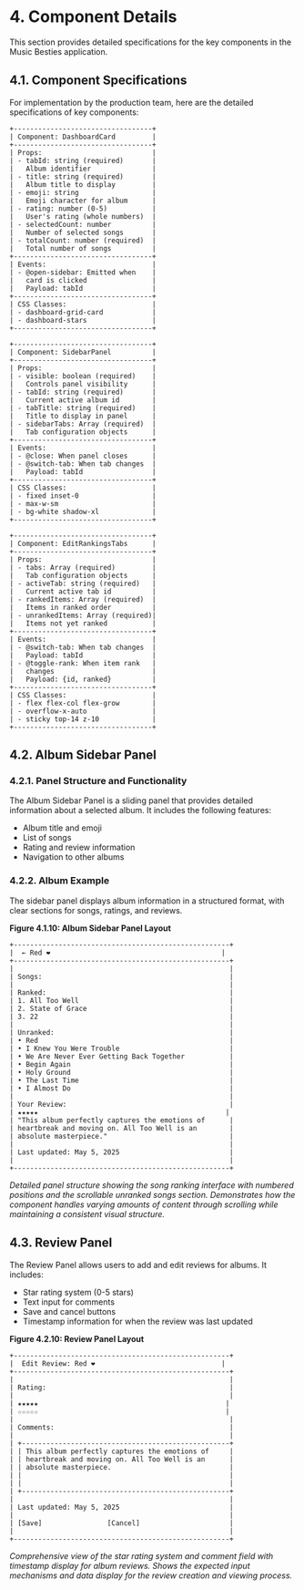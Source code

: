 # 4. Component Details

This section provides detailed specifications for the key components in the Music Besties application.

## 4.1. Component Specifications

For implementation by the production team, here are the detailed specifications of key components:

```
+----------------------------------+
| Component: DashboardCard         |
+----------------------------------+
| Props:                           |
| - tabId: string (required)       |
|   Album identifier               |
| - title: string (required)       |
|   Album title to display         |
| - emoji: string                  |
|   Emoji character for album      |
| - rating: number (0-5)           |
|   User's rating (whole numbers)  |
| - selectedCount: number          |
|   Number of selected songs       |
| - totalCount: number (required)  |
|   Total number of songs          |
+----------------------------------+
| Events:                          |
| - @open-sidebar: Emitted when    |
|   card is clicked                |
|   Payload: tabId                 |
+----------------------------------+
| CSS Classes:                     |
| - dashboard-grid-card            |
| - dashboard-stars                |
+----------------------------------+
```

```
+----------------------------------+
| Component: SidebarPanel          |
+----------------------------------+
| Props:                           |
| - visible: boolean (required)    |
|   Controls panel visibility      |
| - tabId: string (required)       |
|   Current active album id        |
| - tabTitle: string (required)    |
|   Title to display in panel      |
| - sidebarTabs: Array (required)  |
|   Tab configuration objects      |
+----------------------------------+
| Events:                          |
| - @close: When panel closes      |
| - @switch-tab: When tab changes  |
|   Payload: tabId                 |
+----------------------------------+
| CSS Classes:                     |
| - fixed inset-0                  |
| - max-w-sm                       |
| - bg-white shadow-xl             |
+----------------------------------+
```

```
+----------------------------------+
| Component: EditRankingsTabs      |
+----------------------------------+
| Props:                           |
| - tabs: Array (required)         |
|   Tab configuration objects      |
| - activeTab: string (required)   |
|   Current active tab id          |
| - rankedItems: Array (required)  |
|   Items in ranked order          |
| - unrankedItems: Array (required)|
|   Items not yet ranked           |
+----------------------------------+
| Events:                          |
| - @switch-tab: When tab changes  |
|   Payload: tabId                 |
| - @toggle-rank: When item rank   |
|   changes                        |
|   Payload: {id, ranked}          |
+----------------------------------+
| CSS Classes:                     |
| - flex flex-col flex-grow        |
| - overflow-x-auto                |
| - sticky top-14 z-10             |
+----------------------------------+
```

## 4.2. Album Sidebar Panel

### 4.2.1. Panel Structure and Functionality

The Album Sidebar Panel is a sliding panel that provides detailed information about a selected album. It includes the following features:

- Album title and emoji
- List of songs
- Rating and review information
- Navigation to other albums

### 4.2.2. Album Example

The sidebar panel displays album information in a structured format, with clear sections for songs, ratings, and reviews.

**Figure 4.1.10: Album Sidebar Panel Layout**

```
+-----------------------------------------------------+
|  ← Red ❤️                                          |
+-----------------------------------------------------+
|                                                     |
| Songs:                                              |
|                                                     |
| Ranked:                                             |
| 1. All Too Well                                     |
| 2. State of Grace                                   |
| 3. 22                                               |
|                                                     |
| Unranked:                                           |
| • Red                                               |
| • I Knew You Were Trouble                           |
| • We Are Never Ever Getting Back Together           |
| • Begin Again                                       |
| • Holy Ground                                       |
| • The Last Time                                     |
| • I Almost Do                                       |
|                                                     |
| Your Review:                                        |
| ★★★★★                                              |
| "This album perfectly captures the emotions of      |
| heartbreak and moving on. All Too Well is an        |
| absolute masterpiece."                              |
|                                                     |
| Last updated: May 5, 2025                           |
|                                                     |
+-----------------------------------------------------+
```

*Detailed panel structure showing the song ranking interface with numbered positions and the scrollable unranked songs section. Demonstrates how the component handles varying amounts of content through scrolling while maintaining a consistent visual structure.*

## 4.3. Review Panel

The Review Panel allows users to add and edit reviews for albums. It includes:

- Star rating system (0-5 stars)
- Text input for comments
- Save and cancel buttons
- Timestamp information for when the review was last updated

**Figure 4.2.10: Review Panel Layout**

```
+-----------------------------------------------------+
|  Edit Review: Red ❤️                               |
+-----------------------------------------------------+
|                                                     |
| Rating:                                             |
|                                                     |
| ★★★★★                                              |
| ☆☆☆☆☆                                              |
|                                                     |
| Comments:                                           |
|                                                     |
| +---------------------------------------------------+
| | This album perfectly captures the emotions of     |
| | heartbreak and moving on. All Too Well is an      |
| | absolute masterpiece.                             |
| |                                                   |
| |                                                   |
| +---------------------------------------------------+
|                                                     |
| Last updated: May 5, 2025                           |
|                                                     |
| [Save]                [Cancel]                      |
|                                                     |
+-----------------------------------------------------+
```

*Comprehensive view of the star rating system and comment field with timestamp display for album reviews. Shows the expected input mechanisms and data display for the review creation and viewing process.*